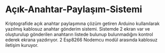# Açık-Anahtar-Paylaşım-Sistemi
Kriptografide açık anahtar paylaşımına çözüm getiren Arduino kullanılarak yazılmış kablosuz anahtar gönderim sistemi. Sistemde 2 ekran var ve  oluşturulup gönderilen anahtarın listede bulunup bulunmadığını kontrol ederek ekrana yazdırıyor. 2 Esp8266 Nodemcu modül arasında kablosuz iletişim kuruyor.
